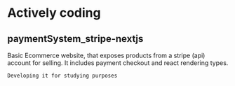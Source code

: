 # Actively coding


## paymentSystem_stripe-nextjs
Basic Ecommerce website, that exposes products from a stripe (api) account for selling. It includes payment checkout and react rendering types.


`Developing it for studying purposes`
